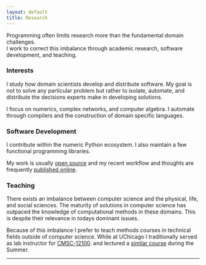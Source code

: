 ```yaml
---
layout: default
title: Research
---
```


Programming often limits research more than the fundamental domain
challenges.<br>
I work to correct this imbalance through academic research, software
development, and teaching.


### Interests

I study how domain scientists develop and distribute software.  My goal is not
to solve any particular problem but rather to isolate, automate, and distribute
the decisions experts make in developing solutions.

I focus on numerics, complex networks, and computer algebra.  I automate
through compilers and the construction of domain specific languages.


### Software Development

I contribute within the numeric Python ecosystem. I also maintain a few
functional programming libraries.

My work is usually [open source](http://github.com/mrocklin) and my recent
workflow and thoughts are frequently [published online](/blog/).


### Teaching

There exists an imbalance between computer science and the physical,
life, and social sciences. The maturity of solutions in computer science
has outpaced the knowledge of computational methods in these domains.
This is despite their relevance in todays dominant issues.

Because of this imbalance I prefer to teach methods courses in technical
fields outside of computer science. While at UChicago I traditionally served as
lab instructor for
[CMSC-12100](http://www.cs.uchicago.edu/courses/description/CMSC/12100/9999-12-31%2000:00:00.00).
and lectured a [similar course](http://matthewrocklin.com/cmsc15200) during the
Summer.

* * * * *
